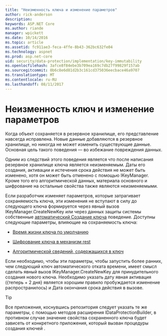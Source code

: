 ```yaml
---
title: "Неизменность ключа и изменение параметров"
author: rick-anderson
description: 
keywords: ASP.NET Core
ms.author: riande
manager: wpickett
ms.date: 10/14/2016
ms.topic: article
ms.assetid: fc911ae3-feca-4ffe-8b43-362bc632fe04
ms.technology: aspnet
ms.prod: asp.net-core
uid: security/data-protection/implementation/key-immutability
ms.openlocfilehash: 3afce8f84ebe3b709ea169c7db27f99829f157ab
ms.sourcegitcommit: 0b6c8e6d81d2b3c161cd375036eecbace46a9707
ms.translationtype: MT
ms.contentlocale: ru-RU
ms.lasthandoff: 08/11/2017
---
```

# <a name="key-immutability-and-changing-settings"></a>Неизменность ключ и изменение параметров

Когда объект сохраняется в резервное хранилище, его представление навсегда исправлена. Новые данные добавляются в резервное хранилище, но никогда не может изменить существующие данные. Основная цель такого поведения — во избежание повреждения данных.

Одним из следствий этого поведения является что после написания резервное хранилище ключа является неизменяемым. Даты его создания, активации и истечения срока действия не может быть изменено, хотя он может быть отменено с помощью IKeyManager. Кроме того его алгоритмической данных, материала основного и шифрование на остальные свойства также являются неизменяемыми.

Если разработчик изменяет параметров, которые затрагивает сохраняемость ключа, эти изменения не вступают в силу до следующего ключа формируется через явный вызов IKeyManager.CreateNewKey или через данных защиты системы собственные [автоматический Создание ключа](key-management.md#data-protection-implementation-key-management) поведение. Доступны следующие параметры, влияющие на сохраняемость ключа:

* [Время жизни ключа по умолчанию](key-management.md#data-protection-implementation-key-management)

* [Шифрование ключа в механизм rest](key-encryption-at-rest.md#data-protection-implementation-key-encryption-at-rest)

* [Алгоритмической сведений, содержащихся в ключ](../configuration/overview.md#data-protection-changing-algorithms)

Если необходимо, чтобы эти параметры, чтобы запустить более ранних, чем следующий ключ автоматического отката времени, имеет смысл сделать явный вызов IKeyManager.CreateNewKey для принудительного создания нового ключа. Необходимо указать дату явная активация ({теперь + 2 дня} является хорошим правило пробуждается изменение распространилось) и Дата окончания срока действия в вызове.

>[!TIP]
> Все приложения, коснувшись репозитория следует указать те же параметры, с помощью методов расширения IDataProtectionBuilder, в противном случае значение свойства сохраненного ключа будет зависеть от конкретного приложения, который вызван процедуры создания ключей .
